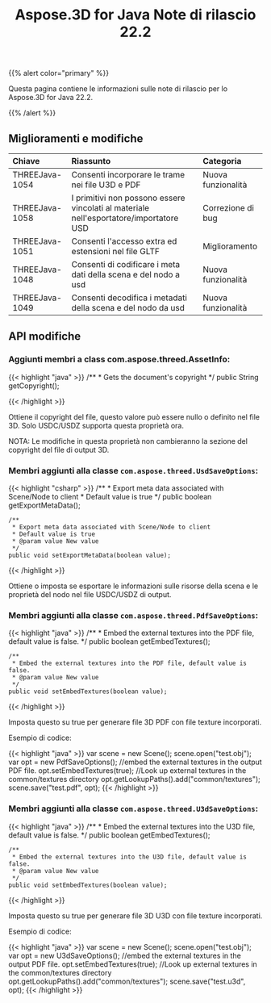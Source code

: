 ﻿---
title: Aspose.3D for Java Note di rilascio 22.2
type: docs
weight: 11
url: /it/java/aspose-3d-for-java-22-2-release-notes/
---
{{% alert color="primary" %}}

Questa pagina contiene le informazioni sulle note di rilascio per lo Aspose.3D for Java 22.2.

{{% /alert %}}
## **Miglioramenti e modifiche**

|**Chiave**|**Riassunto**|**Categoria**|
|:- |:- |:- |
|THREEJava-1054|Consenti incorporare le trame nei file U3D e PDF|Nuova funzionalità|
|THREEJava-1058|I primitivi non possono essere vincolati al materiale nell'esportatore/importatore USD|Correzione di bug|
|THREEJava-1051|Consenti l'accesso extra ed estensioni nel file GLTF|Miglioramento|
|THREEJava-1048|Consenti di codificare i meta dati della scena e del nodo a usd|Nuova funzionalità|
|THREEJava-1049|Consenti decodifica i metadati della scena e del nodo da usd|Nuova funzionalità|

## API modifiche ##


### Aggiunti membri a class com.aspose.threed.AssetInfo:

{{< highlight "java" >}}
    /**
     * Gets the document's copyright
     */
    public String getCopyright();

{{< /highlight >}}

Ottiene il copyright del file, questo valore può essere nullo o definito nel file 3D.
Solo USDC/USDZ supporta questa proprietà ora.

NOTA: Le modifiche in questa proprietà non cambieranno la sezione del copyright del file di output 3D.


### Membri aggiunti alla classe `com.aspose.threed.UsdSaveOptions`:

{{< highlight "csharp" >}}
    /**
     * Export meta data associated with Scene/Node to client
     * Default value is true
     */
    public boolean getExportMetaData();
    
    /**
     * Export meta data associated with Scene/Node to client
     * Default value is true
     * @param value New value
     */
    public void setExportMetaData(boolean value);

{{< /highlight >}}

Ottiene o imposta se esportare le informazioni sulle risorse della scena e le proprietà del nodo nel file USDC/USDZ di output.



### Membri aggiunti alla classe `com.aspose.threed.PdfSaveOptions`:

{{< highlight "java" >}}
    /**
     * Embed the external textures into the PDF file, default value is false.
     */
    public boolean getEmbedTextures();
    
    /**
     * Embed the external textures into the PDF file, default value is false.
     * @param value New value
     */
    public void setEmbedTextures(boolean value);
{{< /highlight >}}

Imposta questo su true per generare file 3D PDF con file texture incorporati.

Esempio di codice:

{{< highlight "java" >}}
        var scene = new Scene();
        scene.open("test.obj");
        var opt = new PdfSaveOptions();
        //embed the external textures in the output PDF file.
        opt.setEmbedTextures(true);
        //Look up external textures in the  common/textures directory
        opt.getLookupPaths().add("common/textures");
        scene.save("test.pdf", opt);
{{< /highlight >}}


### Membri aggiunti alla classe `com.aspose.threed.U3dSaveOptions`:

{{< highlight "java" >}}
    /**
     * Embed the external textures into the U3D file, default value is false.
     */
    public boolean getEmbedTextures();
    
    /**
     * Embed the external textures into the U3D file, default value is false.
     * @param value New value
     */
    public void setEmbedTextures(boolean value);

{{< /highlight >}}

Imposta questo su true per generare file 3D U3D con file texture incorporati.

Esempio di codice:

{{< highlight "java" >}}
        var scene = new Scene();
        scene.open("test.obj");
        var opt = new U3dSaveOptions();
        //embed the external textures in the output PDF file.
        opt.setEmbedTextures(true);
        //Look up external textures in the  common/textures directory
        opt.getLookupPaths().add("common/textures");
        scene.save("test.u3d", opt);
{{< /highlight >}}



